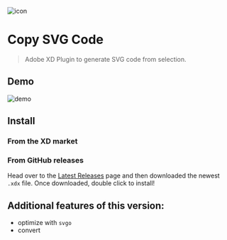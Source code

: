 ![icon](images/icon-96.png)

# Copy SVG Code

> Adobe XD Plugin to generate SVG code from selection.

## Demo

![demo](.github/demo.gif)

## Install

### From the XD market

### From GitHub releases

Head over to the [Latest Releases](https://github.com/ichitaro/xd-copy-svg-code-plugin/releases) page and then downloaded the newest `.xdx` file. Once downloaded, double click to install!

## Additional features of this version:

- optimize with `svgo`
- convert <style> into attributes
- convert all text layers to paths
- copy svg as background-image
